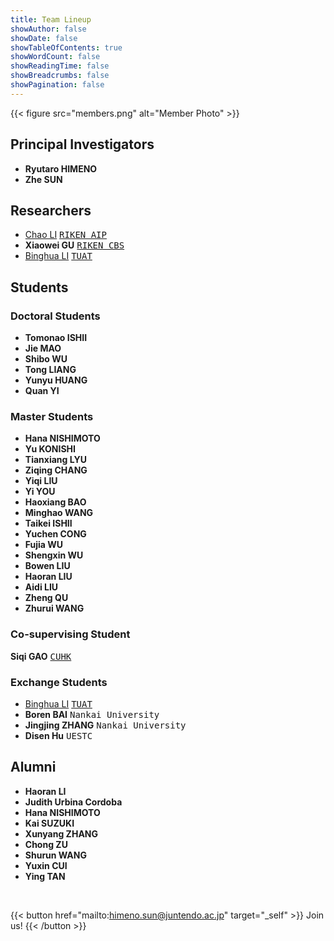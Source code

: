 ```yaml
---
title: Team Lineup
showAuthor: false
showDate: false
showTableOfContents: true
showWordCount: false
showReadingTime: false
showBreadcrumbs: false
showPagination: false
---
```


{{< figure
    src="members.png"
    alt="Member Photo"
    >}}

## Principal Investigators
- **Ryutaro HIMENO**
- **Zhe SUN**

## Researchers
- [Chao LI](https://chaoliatriken.github.io/) <kbd>[RIKEN AIP](https://qibinzhao.github.io/)</kbd>
- **Xiaowei GU** <kbd>[RIKEN CBS](https://jlab.brain.riken.jp/)</kbd>
- [Binghua LI](https://xiaovhua.github.io/vhua.github.io/) <kbd>[TUAT](https://www.sip.tuat.ac.jp/)</kbd>

## Students
### Doctoral Students
- **Tomonao ISHII**
- **Jie MAO**
- **Shibo WU**
- **Tong LIANG**
- **Yunyu HUANG**
- **Quan YI**

### Master Students
- **Hana NISHIMOTO**
- **Yu KONISHI**
- **Tianxiang LYU**
- **Ziqing CHANG**
- **Yiqi LIU**
- **Yi YOU**
- **Haoxiang BAO**
- **Minghao WANG**
- **Taikei ISHII**
- **Yuchen CONG**
- **Fujia WU**
- **Shengxin WU**
- **Bowen LIU**
- **Haoran LIU**
- **Aidi LIU**
- **Zheng QU**
- **Zhurui WANG**

### Co-supervising Student
**Siqi GAO** <kbd>[CUHK](https://labsmrt.github.io/)</kbd>

### Exchange Students
- [Binghua LI](https://tuat-novice.github.io/vhua.github.io/) <kbd>[TUAT](https://www.sip.tuat.ac.jp/)</kbd>
- **Boren BAI** <kbd>Nankai University</kbd>
- **Jingjing ZHANG** <kbd>Nankai University</kbd>
- **Disen Hu** <kbd>UESTC</kbd>

## Alumni
- **Haoran LI**
- **Judith Urbina Cordoba**
- **Hana NISHIMOTO**
- **Kai SUZUKI**
- **Xunyang ZHANG**
- **Chong ZU**
- **Shurun WANG**
- **Yuxin CUI**
- **Ying TAN**

<br>

{{< button href="mailto:himeno.sun@juntendo.ac.jp" target="_self" >}}
Join us!
{{< /button >}}
